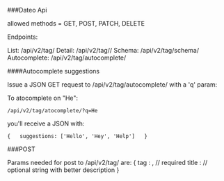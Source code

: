 ###Dateo Api

allowed methods = GET, POST, PATCH, DELETE

Endpoints:

List: /api/v2/tag/
Detail: /api/v2/tag/<id>/
Schema: /api/v2/tag/schema/
Autocomplete: /api/v2/tag/autocomplete/



####Autocomplete suggestions

Issue a JSON GET request to /api/v2/tag/autocomplete/ with a 'q' param:

To atocomplete on "He":

	/api/v2/tag/atocomplete/?q=He

you'll receive a JSON with:

	{	suggestions: ['Hello', 'Hey', 'Help']	}


###POST 

Params needed for post to /api/v2/tag/ are:
	{
		tag 	: <tagname>, 		// required
		title 	: <a title>			// optional string with better description
	}
